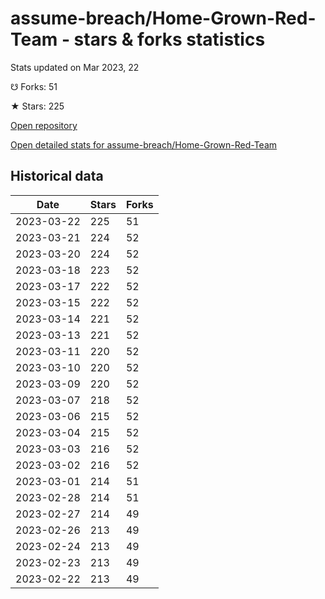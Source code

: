 # assume-breach/Home-Grown-Red-Team - stars & forks statistics

Stats updated on Mar 2023, 22

☋ Forks: 51

★ Stars: 225

[Open repository](https://github.com/assume-breach/Home-Grown-Red-Team)

[Open detailed stats for assume-breach/Home-Grown-Red-Team](https://reviewgithub.com/rep/assume-breach/Home-Grown-Red-Team)

## Historical data
| Date | Stars | Forks |
|------|-------|-------|
| 2023-03-22 | 225 | 51 | 
| 2023-03-21 | 224 | 52 | 
| 2023-03-20 | 224 | 52 | 
| 2023-03-18 | 223 | 52 | 
| 2023-03-17 | 222 | 52 | 
| 2023-03-15 | 222 | 52 | 
| 2023-03-14 | 221 | 52 | 
| 2023-03-13 | 221 | 52 | 
| 2023-03-11 | 220 | 52 | 
| 2023-03-10 | 220 | 52 | 
| 2023-03-09 | 220 | 52 | 
| 2023-03-07 | 218 | 52 | 
| 2023-03-06 | 215 | 52 | 
| 2023-03-04 | 215 | 52 | 
| 2023-03-03 | 216 | 52 | 
| 2023-03-02 | 216 | 52 | 
| 2023-03-01 | 214 | 51 | 
| 2023-02-28 | 214 | 51 | 
| 2023-02-27 | 214 | 49 | 
| 2023-02-26 | 213 | 49 | 
| 2023-02-24 | 213 | 49 | 
| 2023-02-23 | 213 | 49 | 
| 2023-02-22 | 213 | 49 | 

